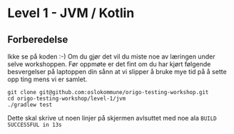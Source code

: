 Level 1 - JVM / Kotlin
======================

Forberedelse 
------------
Ikke se på koden :-) Om du gjør det vil du miste noe av læringen under
selve workshoppen. Før oppmøte er det fint om du har kjørt følgende besvergelser
på laptoppen din sånn at vi slipper å bruke mye tid på å sette opp ting mens vi
er samlet. 

    git clone git@github.com:oslokommune/origo-testing-workshop.git
    cd origo-testing-workshop/level-1/jvm
    ./gradlew test
    
Dette skal skrive ut noen linjer på skjermen avlsuttet med noe ala
`BUILD SUCCESSFUL in 13s`